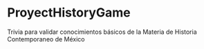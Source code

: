 # ProyectHistoryGame
Trivia para validar conocimientos básicos de la Materia de Historia Contemporaneo de México
